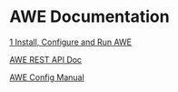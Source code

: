 # AWE Documentation

[1 Install, Configure and Run AWE](1-Install,-Configure-and-Run-AWE)



[AWE REST API Doc](AWE-APIs)

[AWE Config Manual](AWE-config-file-manual)

